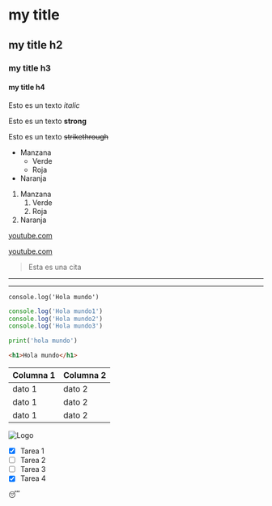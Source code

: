 <!-- HEADINGS -->
# my title
## my title h2
### my title h3
#### my title h4


<!-- Edición textos -->
Esto es un texto *italic*

Esto es un texto **strong**

Esto es un texto ~~strikethrough~~

<!-- UL (Lista desordenada) -->

* Manzana
    * Verde
    * Roja
* Naranja

<!-- Lista ordenada -->

1. Manzana
    1. Verde
    2. Roja
2. Naranja

<!-- Link -->

[youtube.com](http://youtube.com)

[youtube.com](http://youtube.com "Nombre usuario sobre url")

<!-- Generar cita -->

>Esta es una cita

<!-- Generar lineas -->

---
___

<!-- Pegar lineas de codigo -->

<!-- una linea -->

`console.log('Hola mundo')`

<!-- Bloque de codigo -->

```javascript
console.log('Hola mundo1')
console.log('Hola mundo2')
console.log('Hola mundo3')
```

```python
print('hola mundo')
```

```html
<h1>Hola mundo</h1>
```

<!-- Generar tablas -->

|  Columna 1    | Columna 2    |
|---------------|--------------|
|dato 1         |dato 2        |
|dato 1         |dato 2        |
|dato 1         |dato 2        |

<!-- Insertar imagen -->

![Logo](https://upload.wikimedia.org/wikipedia/commons/thumb/9/9a/Visual_Studio_Code_1.35_icon.svg/2048px-Visual_Studio_Code_1.35_icon.svg.png "Desccripción Logo")

<!-- GITHUB Markdown -->

* [x] Tarea 1
* [ ] Tarea 2
* [ ] Tarea 3
* [x] Tarea 4

<!-- Emojis https://gist.github.com/rxaviers/7360908-->

:sleeping:

